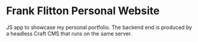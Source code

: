 # Frank Flitton Personal Website

JS app to showcase my personal portfolio. The backend end is produced by a headless Craft CMS that runs on the same server.
